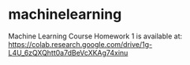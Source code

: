 # machinelearning
Machine Learning Course
Homework 1 is available at: https://colab.research.google.com/drive/1g-L4U_6zQXQhtt0a7dBeVcXKAg74xinu
